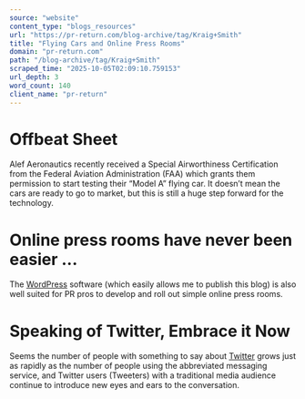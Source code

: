 ```yaml
---
source: "website"
content_type: "blogs_resources"
url: "https://pr-return.com/blog-archive/tag/Kraig+Smith"
title: "Flying Cars and Online Press Rooms"
domain: "pr-return.com"
path: "/blog-archive/tag/Kraig+Smith"
scraped_time: "2025-10-05T02:09:10.759153"
url_depth: 3
word_count: 140
client_name: "pr-return"
---
```


# Offbeat Sheet

Alef Aeronautics recently received a Special Airworthiness Certification from the Federal Aviation Administration (FAA) which grants them permission to start testing their “Model A” flying car. It doesn’t mean the cars are ready to go to market, but this is still a huge step forward for the technology.

# Online press rooms have never been easier ...

The [WordPress](http://static1.squarespace.com/static/5d4b46760702c80001bc1eec/5dd069c42ce08e3939a15591/5dd069df2ce08e3939a15c26/1573939679069/?format=original "WordPress") software (which easily allows me to publish this blog) is also well suited for PR pros to develop and roll out simple online press rooms.

# Speaking of Twitter, Embrace it Now

Seems the number of people with something to say about [Twitter](http://www.twitter.com "Twitter") grows just as rapidly as the number of people using the abbreviated messaging service, and Twitter users (Tweeters) with a traditional media audience continue to introduce new eyes and ears to the conversation.